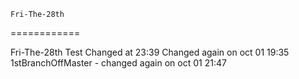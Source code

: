 	Fri-The-28th
============

Fri-The-28th Test
Changed at 23:39
Changed again on oct 01 19:35
1stBranchOffMaster - changed again on oct 01 21:47